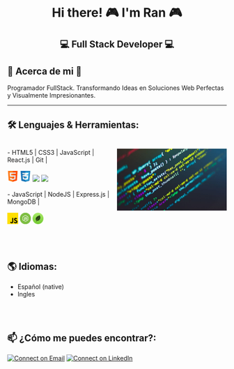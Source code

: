 <h1 align="center">Hi there! 🎮  I'm Ran 🎮 </h1>
<h2 align="center">💻 Full Stack Developer 💻 </h2>

<h2>💯 Acerca de mi 💯</h2>

Programador FullStack. Transformando Ideas en Soluciones Web Perfectas y Visualmente Impresionantes.

<hr />

  <h2> 🛠 Lenguajes & Herramientas:</h2>
  <br />
   <img align="right" width="50%" src="https://github.com/charinwolf/charinwolf/blob/main/Logos/codgo.jpg">
-  HTML5 | CSS3 | JavaScript | React.js | Git |   
 <br />
 <br />
 <code><img src="https://github.com/charinwolf/charinwolf/blob/main/Logos/html.png" width="5%"></code> 
 <code><img src="https://github.com/charinwolf/charinwolf/blob/main/Logos/ccs3.png" width="5%"></code>
 <code><img src="https://www.vectorlogo.zone/logos/reactjs/reactjs-icon.svg" width="5%"></code>
 <code><img src="https://www.vectorlogo.zone/logos/git-scm/git-scm-icon.svg" width="5%"></code>
 <br />
 <br />
-  JavaScript | NodeJS | Express.js | MongoDB |
  <br />
  <br />
<code><img src="https://github.com/charinwolf/charinwolf/blob/main/Logos/js.png" width="5%"></code>
<code><img width="5%" src="https://github.com/charinwolf/charinwolf/blob/main/Logos/node.png"></code> 
<code><img width="5%" src="https://github.com/charinwolf/charinwolf/blob/main/Logos/mongo.png"></code>
 <br />
 <br />

 
<br /> 
<br />

<h2>🌎 Idiomas: </h2>

- Español (native)
- Ingles
<br /> 
<br />

<h2>📫 ¿Cómo me puedes encontrar?:</h2>

[![Connect on Email](https://img.shields.io/badge/Email-Randy%20Leon-bluee)](mailto:rcharinwolf@gmail.com)
[![Connect on LinkedIn](https://img.shields.io/badge/--linkedin?label=LinkedIn&logo=LinkedIn&style=social)](https://www.linkedin.com/in/randy-leon-charinga/)


<!--
**charinwolf/charinwolf** is a ✨ _special_ ✨ repository because its `README.md` (this file) appears on your GitHub profile.

Here are some ideas to get you started:

- 🔭 I’m currently working on ...
- 🌱 I’m currently learning ...
- 👯 I’m looking to collaborate on ...
- 🤔 I’m looking for help with ...
- 💬 Ask me about ...
- 📫 How to reach me: ...
- 😄 Pronouns: ...
- ⚡ Fun fact: ...
-->
